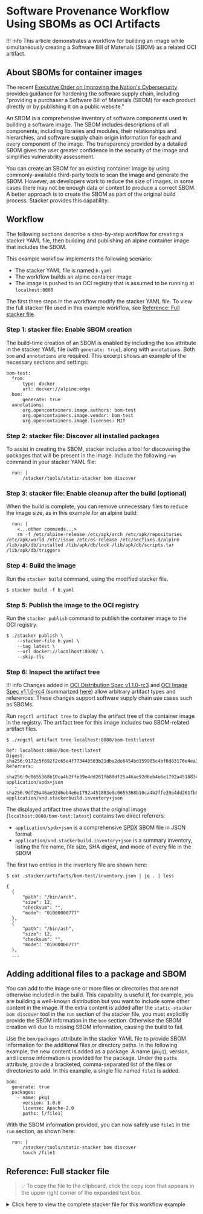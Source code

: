 # Software Provenance Workflow Using SBOMs as OCI Artifacts

!!! info
    This article demonstrates a workflow for building an image while simultaneously creating a Software Bill of Materials (SBOM) as a related OCI artifact.

## About SBOMs for container images

The recent [Executive Order on Improving the Nation's Cybersecurity](https://www.whitehouse.gov/briefing-room/presidential-actions/2021/05/12/executive-order-on-improving-the-nations-cybersecurity/) provides guidance for hardening the software supply chain, including "providing a purchaser a Software Bill of Materials (SBOM) for each product directly or by publishing it on a public website."

An SBOM is a comprehensive inventory of software components used in building a software image. The SBOM includes descriptions of all components, including libraries and modules, their relationships and hierarchies, and software supply chain origin information for each and every component of the image. The transparency provided by a detailed SBOM gives the user greater confidence in the security of the image and simplifies vulnerability assessment. 

You can create an SBOM for an existing container image by using commonly-available third-party tools to scan the image and generate the SBOM. However, as developers work to reduce the size of images, in some cases there may not be enough data or context to produce a correct SBOM. A better approach is to create the SBOM as part of the original build process. Stacker provides this capability.


## Workflow

The following sections describe a step-by-step workflow for creating a stacker YAML file, then building and publishing an alpine container image that includes the SBOM. 

This example workflow implements the following scenario:

- The stacker YAML file is named `b.yaml`
- The workflow builds an alpine container image
- The image is pushed to an OCI registry that is assumed to be running at `localhost:8080`

The first three steps in the workflow modify the stacker YAML file. To view the full stacker file used in this example workflow, see [Reference: Full stacker file](#full-yaml).

### Step 1: stacker file: Enable SBOM creation

The build-time creation of an SBOM is enabled by including the `bom` attribute in the stacker YAML file (with `generate: true`), along with `annotations`. Both `bom` and `annotations` are required. This excerpt shows an example of the necessary sections and settings:

    bom-test:
      from:
          type: docker
          url: docker://alpine:edge
      bom:
          generate: true
      annotations:
          org.opencontainers.image.authors: bom-test
          org.opencontainers.image.vendor: bom-test
          org.opencontainers.image.licenses: MIT

### Step 2: stacker file: Discover all installed packages

To assist in creating the SBOM, stacker includes a tool for discovering the packages that will be present in the image.  Include the following `run` command in your stacker YAML file:

      run: |
          /stacker/tools/static-stacker bom discover


### Step 3: stacker file: Enable cleanup after the build (optional)

When the build is complete, you can remove unnecessary files to reduce the image size, as in this example for an alpine build:

      run: | 
        <...other commands...>
        rm -f /etc/alpine-release /etc/apk/arch /etc/apk/repositories /etc/apk/world /etc/issue /etc/os-release /etc/secfixes.d/alpine /lib/apk/db/installed /lib/apk/db/lock /lib/apk/db/scripts.tar /lib/apk/db/triggers 


### Step 4: Build the image

Run the `stacker build` command, using the modified stacker file.
 
    $ stacker build -f b.yaml


### Step 5: Publish the image to the OCI registry

Run the `stacker publish` command to publish the container image to the OCI registry.

    $ ./stacker publish \
        --stacker-file b.yaml \
        --tag latest \
        --url docker://localhost:8080/ \
        --skip-tls


### Step 6: Inspect the artifact tree

!!! info
    Changes added in [OCI Distribution Spec v1.1.0-rc3](https://github.com/opencontainers/distribution-spec/releases/tag/v1.1.0-rc3) and [OCI Image Spec v1.1.0-rc4](https://github.com/opencontainers/image-spec/releases/tag/v1.1.0-rc4) (summarized [here](https://opencontainers.org/posts/blog/2023-07-07-summary-of-upcoming-changes-in-oci-image-and-distribution-specs-v-1-1/)) allow arbitrary artifact types and references. These changes support software supply chain use cases such as SBOMs.

Run `regctl artifact tree` to display the artifact tree of the container image in the registry. The artifact tree for this image includes two SBOM-related artifact files.

    $ ./regctl artifact tree localhost:8080/bom-test:latest

    Ref: localhost:8080/bom-test:latest  
    Digest: sha256:9172c5f692f2c65e4f773448503b21dba2de6454bd159905c4bf6d83176e4ea3
    Referrers:  
       - sha256:9c0655368b10ca4b2ffe39e4dd261fb89df25a46ae92d6eb4e6e1792a451883e: application/spdx+json
       - sha256:9df25a46ae92d6eb4e6e1792a451883e9c0655368b10ca4b2ffe39e4dd261fb8: application/vnd.stackerbuild.inventory+json



The displayed artifact tree shows that the original image (`localhost:8080/bom-test:latest`) contains two direct referrers:

- `application/spdx+json` is a comprehensive [SPDX](https://spdx.dev/) SBOM file in JSON format
- `application/vnd.stackerbuild.inventory+json` is a summary inventory, listing the file name, file size, SHA digest, and mode of every file in the SBOM 

The first two entries in the inventory file are shown here:

    $ cat .stacker/artifacts/bom-test/inventory.json | jq . | less
    
    {
      {
          "path": "/bin/arch",
          "size": 12,
          "checksum": "",
          "mode": "01000000777"
      },
      {
          "path": "/bin/ash",
          "size": 12,
          "checksum": "",
          "mode": "01000000777"
      }, 
      ...


## Adding additional files to a package and SBOM

 You can add to the image one or more files or directories that are not otherwise included in the build. This capability is useful if, for example, you are building a well-known distribution but you want to include some other content in the image. If the extra content is added after the `static-stacker bom discover` tool in the `run` section of the stacker file, you must explicitly provide the SBOM information in the `bom` section. Otherwise the SBOM creation will due to missing SBOM information, causing the build to fail.
 
 Use the `bom/packages` attribute in the stacker YAML file to provide SBOM information for the additional files or directory paths.  In the following example, the new content is added as a package. A name (`pkg1`), version, and license information is provided for the package.  Under the `paths` attribute, provide a bracketed, comma-separated list of the files or directories to add. In this example, a single file named `file1` is added.

    bom:
      generate: true
      packages:
        - name: pkg1
          version: 1.0.0
          license: Apache-2.0
          paths: [/file1]

With the SBOM information provided, you can now safely use `file1` in the `run` section, as shown here:

      run: |
          /stacker/tools/static-stacker bom discover
          touch /file1



<a name="full-yaml"></a>

## Reference: Full stacker file

> :bulb: To copy the file to the clipboard, click the copy icon that appears in the upper right corner of the expanded text box.

<details>
  <summary markdown="span">Click here to view the complete stacker file for this workflow example</summary>

```shell
bom-test:
  from:
    type: docker
    url: docker://alpine:edge
  bom:
    generate: true
    packages:
      - name: pkg1
        version: 1.0.0
        license: Apache-2.0
        paths: [/file1]
  annotations:
    org.opencontainers.image.authors: bom-test
    org.opencontainers.image.vendor: bom-test
    org.opencontainers.image.licenses: MIT
  run: |
    # discover installed pkgs
    /stacker/tools/static-stacker bom discover
    # run our cmds
    ls -al  /
    # some changes
    touch /file1
    # cleanup
    rm -f /etc/alpine-release /etc/apk/arch /etc/apk/repositories /etc/apk/world /etc/issue /etc/os-release /etc/secfixes.d/alpine /lib/apk/db/installed /lib/apk/db/lock /lib/apk/db/scripts.tar /lib/apk/db/triggers 
```

</details>
